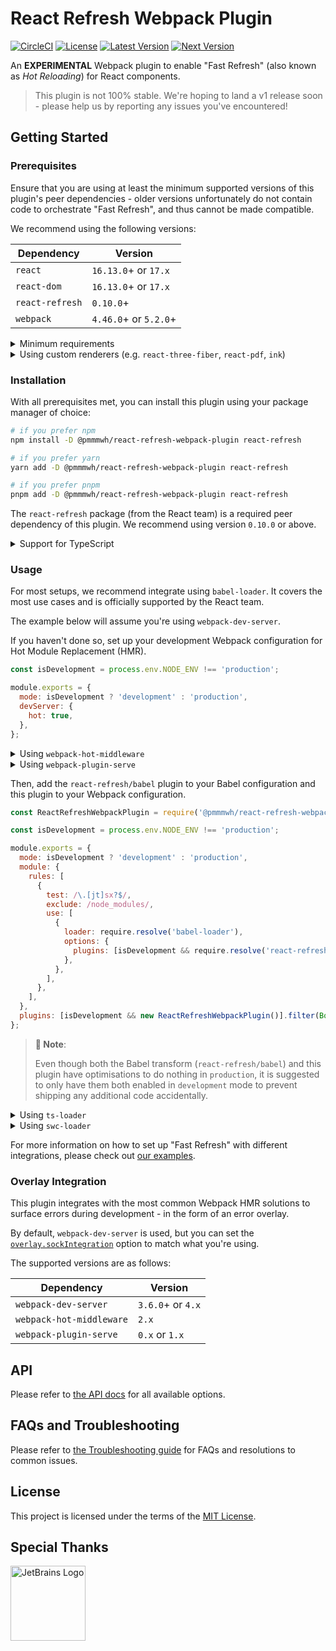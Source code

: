# React Refresh Webpack Plugin

[circleci]: https://app.circleci.com/pipelines/github/pmmmwh/react-refresh-webpack-plugin
[circleci:badge]: https://img.shields.io/circleci/project/github/pmmmwh/react-refresh-webpack-plugin/main
[license:badge]: https://img.shields.io/github/license/pmmmwh/react-refresh-webpack-plugin
[npm:latest]: https://www.npmjs.com/package/@pmmmwh/react-refresh-webpack-plugin/v/latest
[npm:latest:badge]: https://img.shields.io/npm/v/@pmmmwh/react-refresh-webpack-plugin/latest
[npm:next]: https://www.npmjs.com/package/@pmmmwh/react-refresh-webpack-plugin/v/next
[npm:next:badge]: https://img.shields.io/npm/v/@pmmmwh/react-refresh-webpack-plugin/next

[![CircleCI][circleci:badge]][circleci]
[![License][license:badge]](./LICENSE)
[![Latest Version][npm:latest:badge]][npm:latest]
[![Next Version][npm:next:badge]][npm:next]

An **EXPERIMENTAL** Webpack plugin to enable "Fast Refresh" (also known as _Hot Reloading_) for React components.

> This plugin is not 100% stable.
> We're hoping to land a v1 release soon - please help us by reporting any issues you've encountered!

## Getting Started

### Prerequisites

Ensure that you are using at least the minimum supported versions of this plugin's peer dependencies -
older versions unfortunately do not contain code to orchestrate "Fast Refresh",
and thus cannot be made compatible.

We recommend using the following versions:

| Dependency      | Version               |
| --------------- | --------------------- |
| `react`         | `16.13.0`+ or `17.x`  |
| `react-dom`     | `16.13.0`+ or `17.x`  |
| `react-refresh` | `0.10.0`+             |
| `webpack`       | `4.46.0`+ or `5.2.0`+ |

<details>
<summary>Minimum requirements</summary>
<br />

| Dependency      | Version  |
| --------------- | -------- |
| `react`         | `16.9.0` |
| `react-dom`     | `16.9.0` |
| `react-refresh` | `0.10.0` |
| `webpack`       | `4.43.0` |

</details>

<details>
<summary>
Using custom renderers (e.g. <code>react-three-fiber</code>, <code>react-pdf</code>, <code>ink</code>)
</summary>
<br />

To ensure full support of "Fast Refresh" with components rendered by custom renderers,
you should ensure the renderer you're using depends on a recent version of `react-reconciler`.

We recommend version `0.25.0` or above, but any versions above `0.22.0` should work.

If the renderer is not compatible, please file them an issue instead.

</details>

### Installation

With all prerequisites met, you can install this plugin using your package manager of choice:

```sh
# if you prefer npm
npm install -D @pmmmwh/react-refresh-webpack-plugin react-refresh

# if you prefer yarn
yarn add -D @pmmmwh/react-refresh-webpack-plugin react-refresh

# if you prefer pnpm
pnpm add -D @pmmmwh/react-refresh-webpack-plugin react-refresh
```

The `react-refresh` package (from the React team) is a required peer dependency of this plugin.
We recommend using version `0.10.0` or above.

<details>
<summary>Support for TypeScript</summary>
<br />

TypeScript support is available out-of-the-box for those who use `webpack.config.ts`.

Our exported types however depends on `type-fest`, so you'll have to add it as a `devDependency`:

```sh
# if you prefer npm
npm install -D type-fest

# if you prefer yarn
yarn add -D type-fest

# if you prefer pnpm
pnpm add -D type-fest
```

> **:memo: Note**:
>
> `type-fest@2.x` only supports Node.js v12.20 or above.
> If you're using an older version of Node.js, please install `type-fest@1.x`.

</details>

### Usage

For most setups, we recommend integrate using `babel-loader`.
It covers the most use cases and is officially supported by the React team.

The example below will assume you're using `webpack-dev-server`.

If you haven't done so, set up your development Webpack configuration for Hot Module Replacement (HMR).

```js
const isDevelopment = process.env.NODE_ENV !== 'production';

module.exports = {
  mode: isDevelopment ? 'development' : 'production',
  devServer: {
    hot: true,
  },
};
```

<details>
<summary>Using <code>webpack-hot-middleware</code></summary>
<br />

```js
const webpack = require('webpack');

const isDevelopment = process.env.NODE_ENV !== 'production';

module.exports = {
  mode: isDevelopment ? 'development' : 'production',
  plugins: [isDevelopment && new webpack.HotModuleReplacementPlugin()].filter(Boolean),
};
```

</details>

<details>
<summary>Using <code>webpack-plugin-serve</code></summary>
<br />

```js
const { WebpackPluginServe } = require('webpack-plugin-serve');

const isDevelopment = process.env.NODE_ENV !== 'production';

module.exports = {
  mode: isDevelopment ? 'development' : 'production',
  plugins: [isDevelopment && new WebpackPluginServe()].filter(Boolean),
};
```

</details>

Then, add the `react-refresh/babel` plugin to your Babel configuration and this plugin to your Webpack configuration.

```js
const ReactRefreshWebpackPlugin = require('@pmmmwh/react-refresh-webpack-plugin');

const isDevelopment = process.env.NODE_ENV !== 'production';

module.exports = {
  mode: isDevelopment ? 'development' : 'production',
  module: {
    rules: [
      {
        test: /\.[jt]sx?$/,
        exclude: /node_modules/,
        use: [
          {
            loader: require.resolve('babel-loader'),
            options: {
              plugins: [isDevelopment && require.resolve('react-refresh/babel')].filter(Boolean),
            },
          },
        ],
      },
    ],
  },
  plugins: [isDevelopment && new ReactRefreshWebpackPlugin()].filter(Boolean),
};
```

> **:memo: Note**:
>
> Even though both the Babel transform (`react-refresh/babel`) and this plugin have optimisations to do nothing in `production`,
> it is suggested to only have them both enabled in `development` mode to prevent shipping any additional code accidentally.

<details>
<summary>Using <code>ts-loader</code></summary>
<br />

> **:warning: Warning**:
> This is an un-official integration maintained by the community.

Install [`react-refresh-typescript`](https://github.com/Jack-Works/react-refresh-transformer/tree/main/typescript).
Ensure your TypeScript version is at least 4.0.

```sh
# if you prefer npm
npm install -D react-refresh-typescript

# if you prefer yarn
yarn add -D react-refresh-typescript

# if you prefer pnpm
pnpm add -D react-refresh-typescript
```

Then, instead of wiring up `react-refresh/babel` via `babel-loader`,
you can wire-up `react-refresh-typescript` with `ts-loader`:

```js
const ReactRefreshTypeScript = require('react-refresh-typescript');

const isDevelopment = process.env.NODE_ENV !== 'production';

module.exports = {
  module: {
    rules: [
      {
        test: /\.[jt]sx?$/,
        exclude: /node_modules/,
        use: [
          {
            loader: require.resolve('ts-loader'),
            options: {
              getCustomTransformers: () => ({
                before: [isDevelopment && ReactRefreshTypeScript()].filter(Boolean),
              }),
              transpileOnly: isDevelopment,
            },
          },
        ],
      },
    ],
  },
};
```

> `ts-loader` won't work with HMR unless `transpileOnly` is set to `true`.
> You should use `ForkTsCheckerWebpackPlugin` if you need typechecking during development.

</details>

<details>
<summary>Using <code>swc-loader</code></summary>
<br />

> **:warning: Warning**:
> This is an un-official integration maintained by the community.

Ensure your `@swc/core` version is at least `1.2.52`.
It is also recommended to use `swc-loader` version `0.1.13` or above.

Then, instead of wiring up `react-refresh/babel` via `babel-loader`,
you can wire-up `swc-loader` and use the `refresh` transform:

```js
module.exports = {
  module: {
    rules: [
      {
        test: /\.[jt]sx?$/,
        exclude: /node_modules/,
        use: [
          {
            loader: require.resolve('swc-loader'),
            options: {
              jsc: {
                transform: {
                  react: {
                    development: isDevelopment,
                    refresh: isDevelopment,
                  },
                },
              },
            },
          },
        ],
      },
    ],
  },
};
```

> Starting from version `0.1.13`, `swc-loader` will set the `development` option based on Webpack's `mode` option.
> `swc` won't enable fast refresh when `development` is `false`.

</details>

For more information on how to set up "Fast Refresh" with different integrations,
please check out [our examples](examples).

### Overlay Integration

This plugin integrates with the most common Webpack HMR solutions to surface errors during development -
in the form of an error overlay.

By default, `webpack-dev-server` is used,
but you can set the [`overlay.sockIntegration`](docs/API.md#sockintegration) option to match what you're using.

The supported versions are as follows:

| Dependency               | Version           |
| ------------------------ | ----------------- |
| `webpack-dev-server`     | `3.6.0`+ or `4.x` |
| `webpack-hot-middleware` | `2.x`             |
| `webpack-plugin-serve`   | `0.x` or `1.x`    |

## API

Please refer to [the API docs](docs/API.md) for all available options.

## FAQs and Troubleshooting

Please refer to [the Troubleshooting guide](docs/TROUBLESHOOTING.md) for FAQs and resolutions to common issues.

## License

This project is licensed under the terms of the [MIT License](/LICENSE).

## Special Thanks

<a href="https://jb.gg/OpenSource?from=ReactRefreshWebpackPlugin" target="_blank">
  <img
    alt="JetBrains Logo"
    src="https://user-images.githubusercontent.com/9338255/132110580-61d3dba5-f5c7-4479-bd8e-39cd65b42fc5.png"
    width="120"
  />
</a>
